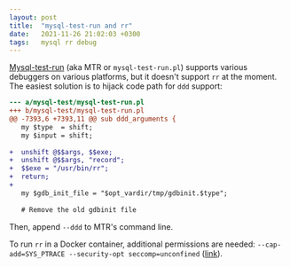 ```yaml
---
layout: post
title:  "mysql-test-run and rr"
date:   2021-11-26 21:02:03 +0300
tags:   mysql rr debug
---
```


[Mysql-test-run](https://dev.mysql.com/doc/dev/mysql-server/latest/PAGE_MYSQL_TEST_RUN_PL.html)
(aka MTR or `mysql-test-run.pl`) supports various debuggers on
various platforms, but it doesn't support `rr` at the moment. The easiest
solution is to hijack code path for `ddd` support:

```diff
--- a/mysql-test/mysql-test-run.pl
+++ b/mysql-test/mysql-test-run.pl
@@ -7393,6 +7393,11 @@ sub ddd_arguments {
   my $type  = shift;
   my $input = shift;
 
+  unshift @$$args, $$exe;
+  unshift @$$args, "record";
+  $$exe = "/usr/bin/rr";
+  return;
+
   my $gdb_init_file = "$opt_vardir/tmp/gdbinit.$type";
 
   # Remove the old gdbinit file
```

Then, append `--ddd` to MTR's command line.

To run `rr` in a Docker container, additional permissions are needed:
`--cap-add=SYS_PTRACE --security-opt seccomp=unconfined`
([link](https://github.com/rr-debugger/rr/wiki/Docker)).
